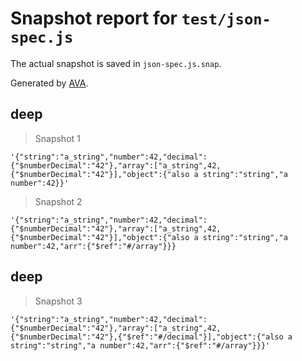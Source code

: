 # Snapshot report for `test/json-spec.js`

The actual snapshot is saved in `json-spec.js.snap`.

Generated by [AVA](https://ava.li).

## deep

> Snapshot 1

    '{"string":"a_string","number":42,"decimal":{"$numberDecimal":"42"},"array":["a_string",42,{"$numberDecimal":"42"}],"object":{"also a string":"string","a number":42}}'

> Snapshot 2

    '{"string":"a_string","number":42,"decimal":{"$numberDecimal":"42"},"array":["a_string",42,{"$numberDecimal":"42"}],"object":{"also a string":"string","a number":42,"arr":{"$ref":"#/array"}}}

## deep

> Snapshot 3

    '{"string":"a_string","number":42,"decimal":{"$numberDecimal":"42"},"array":["a_string",42,{"$numberDecimal":"42"},{"$ref":"#/decimal"}],"object":{"also a string":"string","a number":42,"arr":{"$ref":"#/array"}}}'